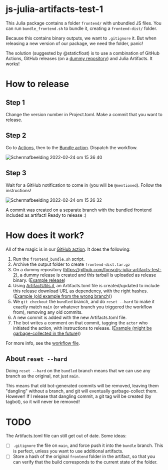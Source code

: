 # js-julia-artifacts-test-1

This Julia package contains a folder `frontend/` with unbundled JS files. You can run `bundle_frontend.sh` to bundle it, creating a `frontend-dist/` folder. 

Because this contains binary outputs, we want to `.gitignore` it. But when releasing a new version of our package, we need the folder, panic!

The solution (suggested by @staticfloat) is to use a combination of GitHub Actions, GitHub releases (on a [dummy repository](https://github.com/fonsp/js-julia-artifacts-test-2)) and Julia Artifacts. It works!

# How to release

## Step 1
Change the version number in Project.toml. Make a commit that you want to release. 

## Step 2
Go to [Actions](https://github.com/fonsp/js-julia-artifacts-test-1/actions), then to the [Bundle action](https://github.com/fonsp/js-julia-artifacts-test-1/actions/workflows/prepare-release.yml). Dispatch the workflow.

![Schermafbeelding 2022-02-24 om 15 36 40](https://user-images.githubusercontent.com/6933510/155544974-d834d5ee-899c-4ab0-a369-52b7a3842156.png)

## Step 3
Wait for a GitHub notification to come in (you will be `@mentioned`). Follow the instructions!

![Schermafbeelding 2022-02-24 om 15 26 32](https://user-images.githubusercontent.com/6933510/155545832-84338f64-0589-4793-af72-f2ebb6b9e757.png)

A commit was created on a separate branch with the bundled frontend included as artifact! Ready to release :)

# How does it work?

All of the magic is in our [GitHub action](https://github.com/fonsp/js-julia-artifacts-test-1/blob/main/.github/workflows/prepare-release.yml). It does the following:
1. Run the `frontend_bundle.sh` script.
2. Archive the output folder to create `frontend-dist.tar.gz`
3. On a dummy repository (https://github.com/fonsp/js-julia-artifacts-test-2), a dummy release is created and this tarball is uploaded as release binary. ([Example release](https://github.com/fonsp/js-julia-artifacts-test-2/releases/tag/hello-from-ff76e0a0f3b9ffe8b25a9deef9f2b81feb8b1522))
4. Using [ArtifactUtils.jl](https://github.com/simeonschaub/ArtifactUtils.jl), an Artifacts.toml file is created/updated to include this release download URL as dependency, with the right hashes. ([Example (old example from the wrong branch)](https://github.com/fonsp/js-julia-artifacts-test-1/blob/95f3cd3758eac79822bded602ec7e7bd2df955cb/Artifacts.toml))
5. We `git checkout` the `bundled` branch, and do `reset --hard` to make it exactly match `main` (or whatever branch you triggered the workflow from), removing any old commits.
6. A new commit is added with the new Artifacts.toml file.
7. The bot writes a comment on that commit, tagging the `actor` who initiated the action, with instructions to release. ([Example (might be garbage-collected in the future)](https://github.com/fonsp/js-julia-artifacts-test-1/commit/f0726fce57ba51c1dbf1a7cb315c2b3b37f624a0))

For more info, see the [workflow file](https://github.com/fonsp/js-julia-artifacts-test-1/blob/main/.github/workflows/prepare-release.yml).

## About `reset --hard`
Doing `reset --hard` on the `bundled` branch means that we can use any branch as the original, not just `main`. 

This means that old bot-generated commits will be removed, leaving them "dangling" without a branch, and git will eventually garbage-collect them. However! If I release that dangling commit, a git tag will be created (by tagbot), so it will never be removed!


# TODO

The Artifacts.toml file can still get out of date. Some ideas:
- [ ] `.gitignore` the file on `main`, and force push it into the `bundle` branch. This is perfect, unless you want to use additional artifacts.
- [ ] Store a hash of the original `frontend` folder in the artifact, so that you can verify that the build corresponds to the current state of the folder.